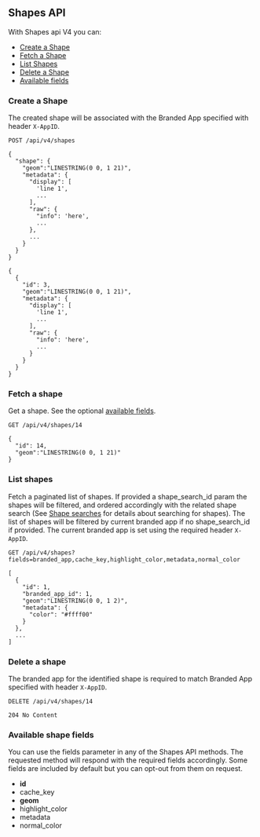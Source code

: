 ## Shapes API
With Shapes api V4 you can:

- [Create a Shape](#create-a-shape)
- [Fetch a Shape](#fetch-a-shape)
- [List Shapes](#list-shapes)
- [Delete a Shape](#delete-a-shape)
- [Available fields](#available-shape-fields)

### Create a Shape
The created shape will be associated with the Branded App specified with header
`X-AppID`.

```
POST /api/v4/shapes

{
  "shape": {
    "geom":"LINESTRING(0 0, 1 21)",
    "metadata": {
      "display": [
        'line 1',
        ...
      ],
      "raw": {
        "info": 'here',
        ...
      },
      ...
    }
  }
}
```

```
{
  {
    "id": 3,
    "geom":"LINESTRING(0 0, 1 21)",
    "metadata": {
      "display": [
        'line 1',
        ...
      ],
      "raw": {
        "info": 'here',
        ...
      }
    }
  }
}
```

### Fetch a shape

Get a shape. See the optional [available fields](#available-shape-fields).
```
GET /api/v4/shapes/14
```

```
{
  "id": 14,
  "geom":"LINESTRING(0 0, 1 21)"
}
```

### List shapes

Fetch a paginated list of shapes. If provided a shape_search_id param the shapes
will be filtered, and ordered accordingly with the related shape search (See
[Shape searches](#shape-searches) for details about searching for shapes).
The list of shapes will be filtered by current branded app if no shape_search_id
if provided. The current branded app is set using the required header `X-AppID`.

```
GET /api/v4/shapes?fields=branded_app,cache_key,highlight_color,metadata,normal_color
```

```
[
  {
    "id": 1,
    "branded_app_id": 1,
    "geom":"LINESTRING(0 0, 1 2)",
    "metadata": {
      "color": "#ffff00"
    }
  },
  ...
]
```

### Delete a shape
The branded app for the identified shape is required to match Branded App
specified with header `X-AppID`.

```
DELETE /api/v4/shapes/14
```

```
204 No Content
```

### Available shape fields
You can use the fields parameter in any of the Shapes API methods. The requested
method will respond with the required fields accordingly. Some fields are
included by default but you can opt-out from them on request.

- **id**
- cache_key
- **geom**
- highlight_color
- metadata
- normal_color
